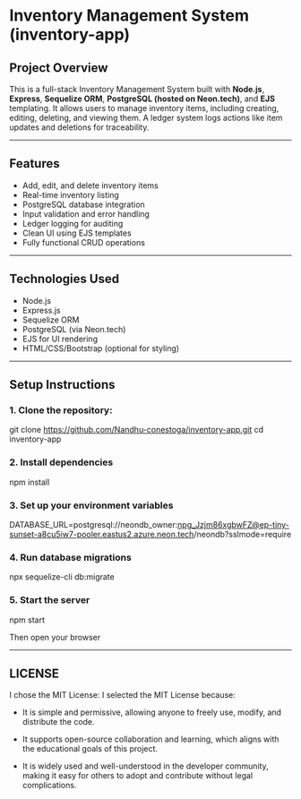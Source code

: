 # Inventory Management System (inventory-app)

##  Project Overview

This is a full-stack Inventory Management System built with **Node.js**, **Express**, **Sequelize ORM**, **PostgreSQL (hosted on Neon.tech)**, and **EJS** templating. It allows users to manage inventory items, including creating, editing, deleting, and viewing them. A ledger system logs actions like item updates and deletions for traceability.

---

##  Features

- Add, edit, and delete inventory items
- Real-time inventory listing
- PostgreSQL database integration
- Input validation and error handling
- Ledger logging for auditing
- Clean UI using EJS templates
- Fully functional CRUD operations

---

## Technologies Used

- Node.js
- Express.js
- Sequelize ORM
- PostgreSQL (via Neon.tech)
- EJS for UI rendering
- HTML/CSS/Bootstrap (optional for styling)

---

## Setup Instructions

### 1. Clone the repository:
git clone https://github.com/Nandhu-conestoga/inventory-app.git
cd inventory-app

### 2. Install dependencies
npm install

### 3. Set up your environment variables
DATABASE_URL=postgresql://neondb_owner:npg_Jzjm86xgbwFZ@ep-tiny-sunset-a8cu5iw7-pooler.eastus2.azure.neon.tech/neondb?sslmode=require

### 4. Run database migrations 
npx sequelize-cli db:migrate

### 5. Start the server
npm start

Then open your browser

---
## LICENSE
I chose the MIT License:
I selected the MIT License because:

* It is simple and permissive, allowing anyone to freely use, modify, and distribute the code.

* It supports open-source collaboration and learning, which aligns with the educational goals of this project.

* It is widely used and well-understood in the developer community, making it easy for others to adopt and contribute without legal complications.


